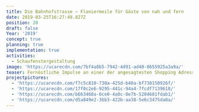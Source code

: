 ```yaml
---
title: Die Bahnhofstrasse — Flaniermeile für Gäste von nah und fern
date: 2019-03-25T16:27:49.827Z
position: 20
draft: false
Year: '2019'
concept: true
planning: true
implementation: true
activities:
  - Schaufenstergestaltung
image: 'https://ucarecdn.com/7bf4a8b5-7942-4d91-ad40-8655925a3a9a/'
teaser: Fernöstliche Impulse an einer der angesagtesten Shopping Adressen der Welt
projectpictures:
  - 'https://ucarecdn.com/f7c5c810-730a-425d-b40a-bf738150926f/'
  - 'https://ucarecdn.com/17f0c2e6-9295-441c-94a4-7fcdf7139618/'
  - 'https://ucarecdn.com/b663468a-0ce0-4a0c-8e7b-5204681fdab1/'
  - 'https://ucarecdn.com/d5a849e2-36b3-422b-aa38-5e6c3475da0a/'
---
```


